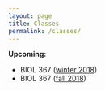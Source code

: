 ```yaml
---
layout: page
title: Classes
permalink: /classes/
---
```


**Upcoming:**

- BIOL 367 ([winter 2018](/classes/BIOL367_winter_2018.html))
- BIOL 367 ([fall 2018](/classes/BIOL367_fall_2018.html))

